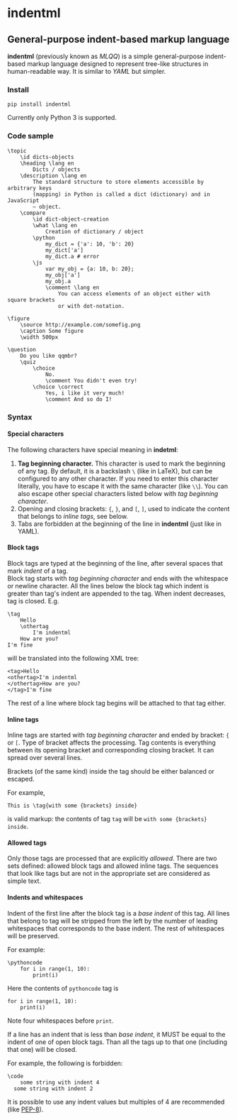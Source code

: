 # indentml
## General-purpose indent-based markup language

**indentml** (previously known as *MLQQ*) is a simple general-purpose indent-based markup language designed to represent tree-like structures in human-readable way. It is similar to *YAML* but simpler.

### Install

    pip install indentml
   
Currently only Python 3 is supported.

### Code sample

    \topic
        \id dicts-objects
        \heading \lang en
            Dicts / objects
        \description \lang en
            The standard structure to store elements accessible by arbitrary keys
            (mapping) in Python is called a dict (dictionary) and in JavaScript
            — object.
        \compare
            \id dict-object-creation
            \what \lang en
                Creation of dictionary / object
            \python
                my_dict = {'a': 10, 'b': 20}
                my_dict['a']
                my_dict.a # error
            \js
                var my_obj = {a: 10, b: 20};
                my_obj['a']
                my_obj.a
                \comment \lang en
                    You can access elements of an object either with square brackets
                    or with dot-notation.

    \figure
        \source http://example.com/somefig.png
        \caption Some figure
        \width 500px
    
    \question
        Do you like qqmbr?
        \quiz
            \choice
                No.
                \comment You didn't even try!
            \choice \correct
                Yes, i like it very much!
                \comment And so do I!


### Syntax
#### Special characters
The following characters have special meaning in **indetml**:

1. **Tag beginning character.** This character is used to mark the beginning of any tag. By default, it is a backslash `\` 
(like in LaTeX), but can be configured to any other character. If you need to enter this character literally, you have 
to escape it with the same character (like `\\`). You can also escape other special characters listed below with *tag beginning character*.
2. Opening and closing brackets: `{`, `}`, and `[`, `]`, used to indicate the content that belongs to *inline tags*, see below.
3. Tabs are forbidden at the beginning of the line in **indentml** (just like in YAML).

#### Block tags
Block tags are typed at the beginning of the line, after several spaces that mark *indent* of a tag.  
Block tag starts with *tag beginning character* and ends with the whitespace or newline character. All the lines below the block tag
which indent is greater than tag's indent are appended to the tag. When indent decreases, tag is closed. E.g.

    \tag
        Hello
        \othertag
            I'm indentml
        How are you?
    I'm fine
    
will be translated into the following XML tree:

    <tag>Hello
    <othertag>I'm indentml
    </othertag>How are you?
    </tag>I'm fine

The rest of a line where block tag begins will be attached to that tag either.

#### Inline tags
Inline tags are started with *tag beginning character* and ended by bracket: `{` or `[`. Type of bracket affects the 
processing. Tag contents is everything between its opening bracket and corresponding closing bracket. 
It can spread over several lines.

Brackets (of the same kind) inside the tag should be either balanced or escaped.

For example,

    This is \tag{with some {brackets} inside}
    
is valid markup: the contents of tag `tag` will be `with some {brackets} inside`.

#### Allowed tags
Only those tags are processed that are explicitly *allowed*. There are two sets defined: allowed block tags and allowed inline tags.
The sequences that look like tags but are not in the appropriate set are considered as simple text.

#### Indents and whitespaces
Indent of the first line after the block tag is a *base indent* of this tag. All lines that belong to tag will be stripped 
from the left by the number of leading whitespaces that corresponds to the base indent. The rest of whitespaces will be preserved.

For example:

    \pythoncode
        for i in range(1, 10):
            print(i)

Here the contents of `pythoncode` tag is 

    for i in range(1, 10):
        print(i)

Note four whitespaces before `print`.

If a line has an indent that is less than *base indent*, it MUST be equal to the indent of one of open block tags. Than 
all the tags up to that one (including that one) will be closed.

For example, the following is forbidden:

    \code
        some string with indent 4
      some string with indent 2

It is possible to use any indent values but multiples of 4 are recommended (like [PEP-8](https://www.python.org/dev/peps/pep-0008/)).

